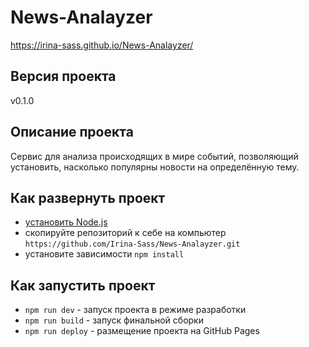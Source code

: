 # News-Analayzer
https://irina-sass.github.io/News-Analayzer/
## Версия проекта
v0.1.0
## Описание проекта
Сервис для анализа происходящих в мире событий, позволяющий установить, насколько популярны новости на определённую тему.
## Как развернуть проект
* [установить Node.js](https://nodejs.org/en/download/) 
* скопируйте репозиторий к себе на компьютер 
`https://github.com/Irina-Sass/News-Analayzer.git`
* установите зависимости 
`npm install`
## Как запустить проект
* `npm run dev` - запуск проекта в режиме разработки
* `npm run build` - запуск финальной сборки
* `npm run deploy` - размещение проекта на GitHub Pages